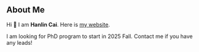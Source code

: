 ## About Me
Hi 👋 I am **Hanlin Cai**. Here is [my website](https://caihanlin.com).

I am looking for PhD program to start in 2025 Fall. Contact me if you have any leads!
